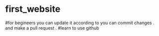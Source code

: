 # first_website
#for begineers 
you can update it according to you can commit changes . and make a pull request . 
#learn to use github
